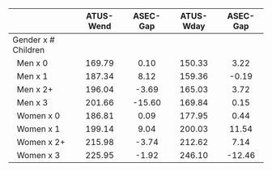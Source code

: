 
|                      |    ATUS-Wend |     ASEC-Gap |    ATUS-Wday |     ASEC-Gap |
| -------------------- | :----------: | :----------: | :----------: | :----------: |
| Gender x # Children  |              |              |              |              |
| &nbsp;&nbsp;Men x 0  |       169.79 |         0.10 |       150.33 |         3.22 |
| &nbsp;&nbsp;Men x 1  |       187.34 |         8.12 |       159.36 |        -0.19 |
| &nbsp;&nbsp;Men x 2+ |       196.04 |        -3.69 |       165.03 |         3.72 |
| &nbsp;&nbsp;Men x 3  |       201.66 |       -15.60 |       169.84 |         0.15 |
| &nbsp;&nbsp;Women x 0 |       186.81 |         0.09 |       177.95 |         0.44 |
| &nbsp;&nbsp;Women x 1 |       199.14 |         9.04 |       200.03 |        11.54 |
| &nbsp;&nbsp;Women x 2+ |       215.98 |        -3.74 |       212.62 |         7.14 |
| &nbsp;&nbsp;Women x 3 |       225.95 |        -1.92 |       246.10 |       -12.46 |

